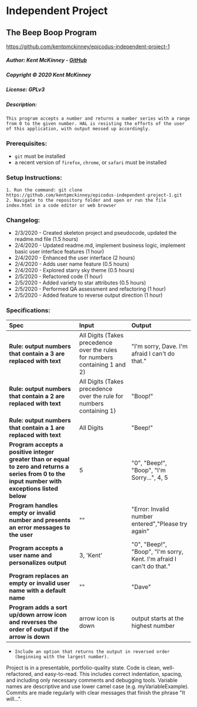 # Independent Project
## The Beep Boop Program
https://github.com/kentpmckinney/epicodus-independent-project-1

##### Author: Kent McKinney - [GitHub](https://github.com/kentpmckinney)
##### Copyright &copy; 2020 Kent McKinney
##### License: GPLv3
##### Description:

``This program accepts a number and returns a number series with a range from 0 to the given number. HAL is resisting the efforts of the user of this application, with output messed up accordingly.``

### Prerequisites:
* ``git`` must be installed
* a recent version of ``firefox``, ``chrome``, or ``safari`` must be installed

### Setup Instructions:
    1. Run the command: git clone https://github.com/kentpmckinney/epicodus-independent-project-1.git
    2. Navigate to the repository folder and open or run the file index.html in a code editor or web browser

### Changelog:
* 2/3/2020 - Created skeleton project and pseudocode, updated the readme.md file (1.5 hours)
* 2/4/2020 - Updated readme.md, implement business logic, implement basic user interface features (1 hour)
* 2/4/2020 - Enhanced the user interface (2 hours)
* 2/4/2020 - Adds user name feature (0.5 hours)
* 2/4/2020 - Explored starry sky theme (0.5 hours)
* 2/5/2020 - Refactored code (1 hour)
* 2/5/2020 - Added variety to star attributes (0.5 hours)
* 2/5/2020 - Performed QA assessment and refactoring (1 hour)
* 2/5/2020 - Added feature to reverse output direction (1 hour)

### Specifications:

| Spec | Input | Output |
| :------------- | :------------- | :------------- |
| **Rule: output numbers that contain a 3 are replaced with text** | All Digits (Takes precedence over the rules for numbers containing 1 and 2) | "I'm sorry, Dave. I'm afraid I can't do that." |
| **Rule: output numbers that contain a 2 are replaced with text** | All Digits (Takes precedence over the rule for numbers containing 1) | "Boop!" |
| **Rule: output numbers that contain a 1 are replaced with text** | All Digits | "Beep!" |
| **Program accepts a positive integer greater than or equal to zero and returns a series from 0 to the input number with exceptions listed below** | 5 | "0", "Beep!", "Boop", "I'm Sorry...", 4, 5 |
| **Program handles empty or invalid number and presents an error messages to the user** | "" | "Error: Invalid number entered","Please try again" |
| **Program accepts a user name and personalizes output** | 3, 'Kent' | "0", "Beep!", "Boop", "I'm sorry, Kent. I'm afraid I can't do that." |
| **Program replaces an empty or invalid user name with a default name** | "" | "Dave" |
| **Program adds a sort up/down arrow icon and reverses the order of output if the arrow is down** | arrow icon is down | output starts at the highest number |

* `Include an option that returns the output in reversed order (beginning with the largest number).`

Project is in a presentable, portfolio-quality state.
Code is clean, well-refactored, and easy-to-read. This includes correct indentation, spacing, and including only necessary comments and debugging tools.
Variable names are descriptive and use lower camel case (e.g. myVariableExample).
Commits are made regularly with clear messages that finish the phrase "It will…".

